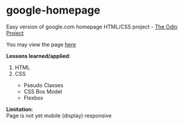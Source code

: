 # google-homepage
Easy version of google.com homepage HTML/CSS project - <a href="https://www.theodinproject.com/courses/web-development-101/lessons/html-css" target="_blank">The Odin Project</a>

You may view the page <a href="https://loumarven.github.io/google-homepage" target="_blank">here</a>

<strong>Lessons learned/applied</strong>:
<ol>
  <li>HTML</li>
  <li>CSS</li>
    <ul>
      <li>Pseudo Classes</li>
      <li>CSS Box Model</li>
      <li>Flexbox</li>
    </ul>
</ol>

<strong>Limitation</strong>:
<br>
Page is not yet mobile (display) responsive
